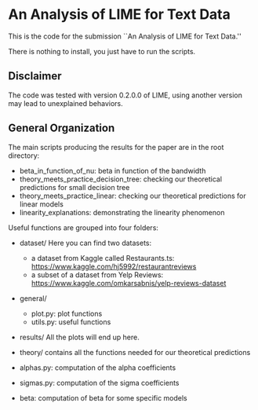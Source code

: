 
# An Analysis of LIME for Text Data 


This is the code for the submission ``An Analysis of LIME for Text Data.'' 

There is nothing to install, you just have to run the scripts.


## Disclaimer 


The code was tested with version 0.2.0.0 of LIME, using another version may lead to unexplained behaviors. 


## General Organization 


The main scripts producing the results for the paper are in the root directory:

 * beta_in_function_of_nu: beta in function of the bandwidth
 * theory_meets_practice_decision_tree: checking our theoretical predictions for small decision tree
 * theory_meets_practice_linear: checking our theoretical predictions for linear models
 * linearity_explanations: demonstrating the linearity phenomenon

Useful functions are grouped into four folders:

* dataset/ Here you can find two datasets:
  * a dataset from Kaggle called Restaurants.ts: https://www.kaggle.com/hj5992/restaurantreviews
  * a subset of a dataset from Yelp Reviews: https://www.kaggle.com/omkarsabnis/yelp-reviews-dataset

* general/
  * plot.py: plot functions
  * utils.py: useful functions 

* results/ All the plots will end up here.

* theory/ contains all the functions needed for our theoretical predictions
 * alphas.py: computation of the alpha coefficients
 * sigmas.py: computation of the sigma coefficients
 * beta: computation of beta for some specific models



